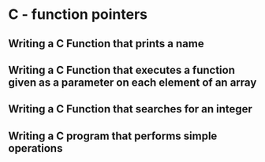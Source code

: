 # C - function pointers

## Writing a C Function that prints a name

## Writing a C Function that executes a function given as a parameter on each element of an array

## Writing a C Function that searches for an integer

## Writing a C program that performs simple operations
